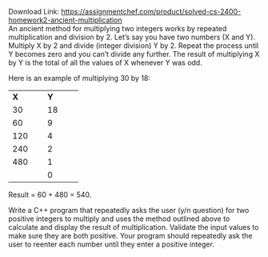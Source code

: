Download Link: https://assignmentchef.com/product/solved-cs-2400-homework2-ancient-multiplication
<br>
An ancient method for multiplying two integers works by repeated multiplication and division by 2.  Let’s say you have two numbers (X and Y). Multiply X by 2 and divide (integer division) Y by 2.  Repeat the process until Y becomes zero and you can’t divide any further. The result of multiplying X by Y is the total of all the values of X whenever Y was odd.

Here is an example of multiplying 30 by 18:

<table width="0">

 <tbody>

  <tr>

   <td width="54"><strong>X </strong></td>

   <td width="54"><strong>Y </strong></td>

  </tr>

  <tr>

   <td width="54">30</td>

   <td width="54">18</td>

  </tr>

  <tr>

   <td width="54">60</td>

   <td width="54">9</td>

  </tr>

  <tr>

   <td width="54">120</td>

   <td width="54">4</td>

  </tr>

  <tr>

   <td width="54">240</td>

   <td width="54">2</td>

  </tr>

  <tr>

   <td width="54">480</td>

   <td width="54">1</td>

  </tr>

  <tr>

   <td width="54"> </td>

   <td width="54">0</td>

  </tr>

 </tbody>

</table>




Result = 60 + 480 = 540.

Write a C++ program that repeatedly asks the user (y/n question) for two positive integers to multiply and uses the method outlined above to calculate and display the result of multiplication.  Validate the input values to make sure they are both positive. Your program should repeatedly ask the user to reenter each number until they enter a positive integer.